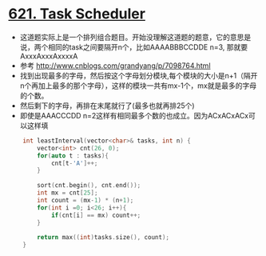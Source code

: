 # [621. Task Scheduler](https://leetcode.com/problems/task-scheduler/description/)
* 这道题实际上是一个排列组合题目。开始没理解这道题的题意，它的意思是说，两个相同的task之间要隔开n个，比如AAAABBBCCDDE n=3, 那就要AxxxAxxxAxxxxA
* 参考 http://www.cnblogs.com/grandyang/p/7098764.html
* 找到出现最多的字母，然后按这个字母划分模块,每个模块的大小是n+1（隔开n个再加上最多的那个字母），这样的模块一共有mx-1个，mx就是最多的字母的个数。
* 然后剩下的字母，再排在末尾就行了(最多也就再排25个)
* 即使是AAACCCDD n=2这样有相同最多个数的也成立。因为ACxACxACx可以这样填


```c++
    int leastInterval(vector<char>& tasks, int n) {
        vector<int> cnt(26, 0);
        for(auto t : tasks){
            cnt[t-'A']++;
        }
        
        sort(cnt.begin(), cnt.end());
        int mx = cnt[25];
        int count = (mx-1) * (n+1);
        for(int i =0; i<26; i++){
            if(cnt[i] == mx) count++;
        }
        
        return max((int)tasks.size(), count);
    }
```
